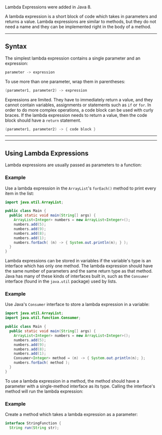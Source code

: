 Lambda Expressions were added in Java 8.

A lambda expression is a short block of code which takes in parameters and returns a value. Lambda expressions are similar to methods, but they do not need a name and they can be implemented right in the body of a method.

---

## Syntax

The simplest lambda expression contains a single parameter and an expression:

```java
parameter -> expression
```

To use more than one parameter, wrap them in parentheses:

```java
(parameter1, parameter2) -> expression
```

Expressions are limited. They have to immediately return a value, and they cannot contain variables, assignments or statements such as `if` or `for`. In order to do more complex operations, a code block can be used with curly braces. If the lambda expression needs to return a value, then the code block should have a `return` statement.

```java
(parameter1, parameter2) -> { code block }
```

---

---

## Using Lambda Expressions

Lambda expressions are usually passed as parameters to a function:

### Example

Use a lambda expression in the `ArrayList`'s `forEach()` method to print every item in the list:

```java
import java.util.ArrayList;

public class Main {
  public static void main(String[] args) {
    ArrayList<Integer> numbers = new ArrayList<Integer>();
    numbers.add(5);
    numbers.add(9);
    numbers.add(8);
    numbers.add(1);
    numbers.forEach( (n) -> { System.out.println(n); } );
  }
}
```

Lambda expressions can be stored in variables if the variable's type is an interface which has only one method. The lambda expression should have the same number of parameters and the same return type as that method. Java has many of these kinds of interfaces built in, such as the `Consumer` interface (found in the `java.util` package) used by lists.

### Example

Use Java's `Consumer` interface to store a lambda expression in a variable:

```java
import java.util.ArrayList;
import java.util.function.Consumer;

public class Main {
  public static void main(String[] args) {
    ArrayList<Integer> numbers = new ArrayList<Integer>();
    numbers.add(5);
    numbers.add(9);
    numbers.add(8);
    numbers.add(1);
    Consumer<Integer> method = (n) -> { System.out.println(n); };
    numbers.forEach( method );
  }
}
```

To use a lambda expression in a method, the method should have a parameter with a single-method interface as its type. Calling the interface's method will run the lambda expression:

### Example

Create a method which takes a lambda expression as a parameter:

```java
interface StringFunction {
  String run(String str);
```